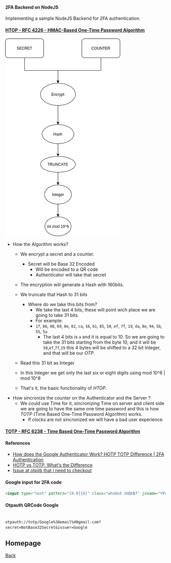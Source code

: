 #### 2FA Backend on NodeJS

Implementing a sample NodeJS Backend for 2FA authentication.

#### [HTOP - RFC 4226 - HMAC-Based One-Time Password Algorithm](https://tools.ietf.org/html/rfc4226 "RFC 4226")


<img src="./image/OneTimePassword.png">

* How the Algorithm works? 
    * We encrypt a secret and a counter.
        * Secret will be Base 32 Encoded
            * Will be encoded to a QR code
            * Authenticator will take that secret 
    * The encryption will generate a Hash with 160bits.
    * We truncate that Hash to 31 bits
        * Where do we take this bits from?
            * We take the last 4 bits, these will point wich place we are going to take 31 bits.
            * For example:
            * `1f`, `86`, `98`, `69`, `0e`, `02`, `ca`, `16`, `61`, `85`, `50`, `ef`, `7f`, `19`, `da`, `8e`, `94`, `5b`, `55`, `5a`
                * The last 4 bits is `a` and it is equal to 10. So we are going to take the 31 bits starting from the byte 10, and it will be `50`,`ef`,`7f`,`19` this 4 bytes will be shifted to a 32 bit Integer, and that will be our *OTP*.

    * Read this 31 bit as Integer
    * In this Integer we get only the last six or eight digits using mod 10^6 | mod 10^8
    * That's it, the basic functionality of *HTOP*.
* How sincronize the counter on the Authenticator and the Server ?
    * We could use Time for it, sincronizing Time on server and client side we are going to have the same one time password and this is how *TOTP* (Time Based One-Time Password Algorithm) works.
        * If clocks are not sincronized we will have a bad user experience.



#### [TOTP - RFC 6238 - Time Based One-Time Password Algorithm](https://tools.ietf.org/html/rfc6238 "RFC 6238")



#### References

- [How does the Google Authenticator Work? HOTP TOTP Difference | 2FA Authentication](https://www.youtube.com/watch?v=XYVrnZK5MAU "Gabriel Zimmermann's video explain how it basic work")
- [HOTP vs TOTP: What's the Difference](https://www.microcosm.com/blog/hotp-totp-what-is-the-difference)
- [Issue at otplib that i need to checkout](https://github.com/yeojz/otplib/issues/362)

#### Google input for 2FA code

```html
<input type="text" pattern="[0-9]{6}" class="whsOnd zHQkBf" jsname="YPqjbf" autocomplete="off" tabindex="0" aria-label="Digite o código" maxlength="6" autofocus="" data-initial-value="020090" badinput="false" dir="ltr">
```

#### Otpauth QRCode Google
<code>
otpauth://totp/Google%3Aemail%40gmail.com?secret=NotBase32Secret&issuer=Google
</code>

## Homepage

[Back](../README.md)
